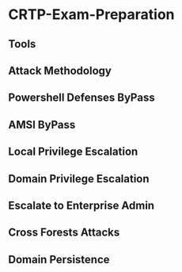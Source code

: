 # CRTP-Exam-Preparation


## Tools


## Attack Methodology


## Powershell Defenses ByPass


## AMSI ByPass


## Local Privilege Escalation



## Domain Privilege Escalation



## Escalate to Enterprise Admin


## Cross Forests Attacks


## Domain Persistence




